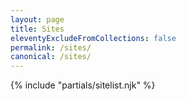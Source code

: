 ```yaml
---
layout: page
title: Sites
eleventyExcludeFromCollections: false
permalink: /sites/
canonical: /sites/
---
```

{% include "partials/sitelist.njk" %}
